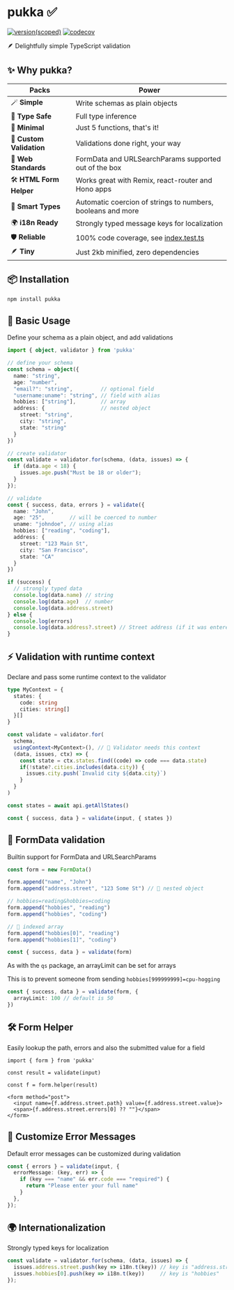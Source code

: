 # pukka ✅

[![version(scoped)](https://img.shields.io/npm/v/pukka.svg)](https://www.npmjs.com/package/pukka)
[![codecov](https://codecov.io/gh/ajaishankar/pukka/graph/badge.svg?token=2O9DD5SEUJ)](https://codecov.io/gh/ajaishankar/pukka)

🪶 Delightfully simple TypeScript validation

## ✨ Why pukka?

| Packs | Power |
|---------|-------------|
| 🪄 **Simple** | Write schemas as plain objects |
| 🎯 **Type Safe** | Full type inference |
| 🧘 **Minimal** | Just 5 functions, that's it! |
| 🔧 **Custom Validation** | Validations done right, your way |
| 📝 **Web Standards** | FormData and URLSearchParams supported out of the box |
| 🛠️ **HTML Form Helper** | Works great with Remix, react-router and Hono apps |
| 🔄 **Smart Types** | Automatic coercion of strings to numbers, booleans and more |
| 🌍 **i18n Ready** | Strongly typed message keys for localization |
| 🛡️ **Reliable** | 100% code coverage, see [index.test.ts](./src/index.test.ts) |
| 🪶 **Tiny** | Just 2kb minified, zero dependencies |

## 📦 Installation

```sh
npm install pukka
```

## 🚀 Basic Usage

Define your schema as a plain object, and add validations

```ts
import { object, validator } from 'pukka'

// define your schema
const schema = object({
  name: "string",
  age: "number",
  "email?": "string",         // optional field
  "username:uname": "string", // field with alias
  hobbies: ["string"],        // array
  address: {                  // nested object
    street: "string",
    city: "string",
    state: "string"
  }
})

// create validator
const validate = validator.for(schema, (data, issues) => {
  if (data.age < 18) {
    issues.age.push("Must be 18 or older");
  }
});

// validate 
const { success, data, errors } = validate({
  name: "John",
  age: "25",        // will be coerced to number
  uname: "johndoe", // using alias
  hobbies: ["reading", "coding"],
  address: {
    street: "123 Main St",
    city: "San Francisco",
    state: "CA"
  }
})

if (success) {
  // strongly typed data
  console.log(data.name) // string
  console.log(data.age)  // number
  console.log(data.address.street)
} else {
  console.log(errors)
  console.log(data.address?.street) // Street address (if it was entered)
}
```

## ⚡ Validation with runtime context

Declare and pass some runtime context to the validator

```ts
type MyContext = {
  states: {
    code: string
    cities: string[]
  }[]
}

const validate = validator.for(
  schema,
  usingContext<MyContext>(), // 🌟 Validator needs this context
  (data, issues, ctx) => {
    const state = ctx.states.find((code) => code === data.state)
    if(!state?.cities.includes(data.city)) {
      issues.city.push(`Invalid city ${data.city}`)
    }
  }
)

const states = await api.getAllStates()

const { success, data } = validate(input, { states })
```

## 📝 FormData validation

Builtin support for FormData and URLSearchParams

```ts
const form = new FormData()

form.append("name", "John")
form.append("address.street", "123 Some St") // 🌟 nested object

// hobbies=reading&hobbies=coding
form.append("hobbies", "reading")
form.append("hobbies", "coding")

// 🌟 indexed array
form.append("hobbies[0]", "reading") 
form.append("hobbies[1]", "coding")

const { success, data } = validate(form)
```

As with the `qs` package, an arrayLimit can be set for arrays

This is to prevent someone from sending `hobbies[999999999]=cpu-hogging`

```ts
const { success, data } = validate(form, {
  arrayLimit: 100 // default is 50
})
```

## 🛠️ Form Helper

Easily lookup the path, errors and also the submitted value for a field

```tsx
import { form } from 'pukka'

const result = validate(input)

const f = form.helper(result)

<form method="post">
  <input name={f.address.street.path} value={f.address.street.value}>
  <span>{f.address.street.errors[0] ?? ""}</span>
</form>
```

## 💬 Customize Error Messages

Default error messages can be customized during validation

```ts
const { errors } = validate(input, {
  errorMessage: (key, err) => {
    if (key === "name" && err.code === "required") {
      return "Please enter your full name"
    }
  },
});
```

## 🌍 Internationalization

Strongly typed keys for localization

```typescript
const validate = validator.for(schema, (data, issues) => {
  issues.address.street.push(key => i18n.t(key)) // key is "address.street"
  issues.hobbies[0].push(key => i18n.t(key))     // key is "hobbies"
});
```
